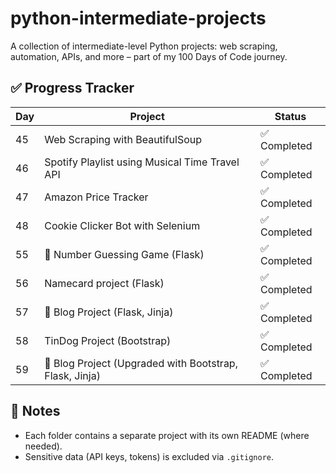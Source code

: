 # python-intermediate-projects
A collection of intermediate-level Python projects: 
web scraping, automation, APIs, and more – part of my 100 Days of Code journey.

## ✅ Progress Tracker

| Day | Project                                        | Status |
|-----|------------------------------------------------|--------|
| 45  | Web Scraping with BeautifulSoup                | ✅ Completed |
| 46  | Spotify Playlist using Musical Time Travel API | ✅ Completed  |
| 47  | Amazon Price Tracker                           | ✅ Completed |
| 48  | Cookie Clicker Bot with Selenium               | ✅ Completed |
| 55  | 🎲 Number Guessing Game (Flask)                | ✅ Completed |
| 56  | Namecard project (Flask)                       | ✅ Completed |
| 57  | 📝 Blog Project (Flask, Jinja)                 | ✅ Completed |
| 58  | TinDog Project (Bootstrap)                     | ✅ Completed |
| 59  | 📝 Blog Project (Upgraded with Bootstrap, Flask, Jinja)    | ✅ Completed |

## 📌 Notes

- Each folder contains a separate project with its own README (where needed).
- Sensitive data (API keys, tokens) is excluded via `.gitignore`.
